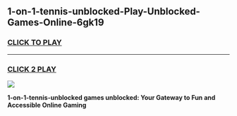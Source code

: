 
## 1-on-1-tennis-unblocked-Play-Unblocked-Games-Online-6gk19
<h3>
<a href="https://premium76.site?title=1-on-1-tennis-unblocked&ref=25A">CLICK TO PLAY</a></h3>
<hr>

<h3>
<a href="https://premium76.site?title=1-on-1-tennis-unblocked&ref=25A">CLICK 2 PLAY</a>
  
</h3>

<a href="https://premium76.site?title=1-on-1-tennis-unblocked&ref=25A"><img src="https://clearcache.store/games.png"></a>


**1-on-1-tennis-unblocked games unblocked: Your Gateway to Fun and Accessible Online Gaming**
